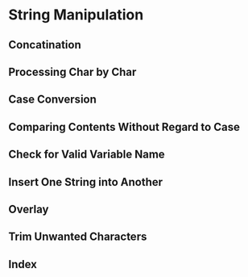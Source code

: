 <!-- *when geting data, what to do with it and how to do it-->
# String Manipulation

## Concatination

## Processing Char by Char

## Case Conversion

## Comparing Contents Without Regard to Case

## Check for Valid Variable Name

## Insert One String into Another

## Overlay

## Trim Unwanted Characters

## Index

## 
